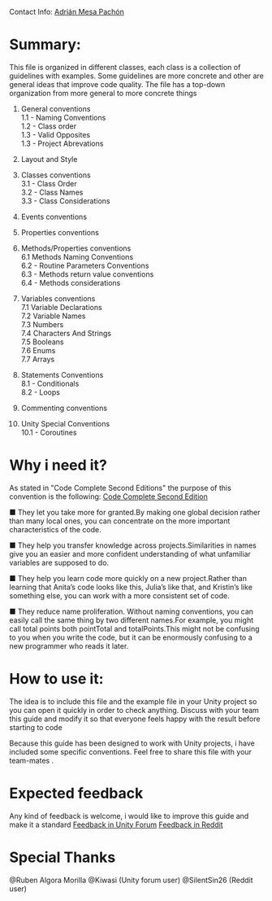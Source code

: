 Contact Info: [Adrián Mesa Pachón](https://www.linkedin.com/in/adrianmesa/)

# Summary:
 This file is organized in different classes, each class is a collection of guidelines with examples.
 Some guidelines are more concrete and other are general ideas that improve code quality.
The file has a top-down organization from more general to more concrete things

1. General conventions  
1.1 - Naming Conventions  
1.2 - Class order  
1.3 - Valid Opposites  
1.3 - Project Abrevations

2. Layout and Style

3. Classes conventions  
3.1 - Class Order  
3.2 - Class Names  
3.3 - Class Considerations  

4. Events conventions

5. Properties conventions

6. Methods/Properties conventions  
6.1 Methods Naming Conventions  
6.2 - Routine Parameters Conventions  
6.3 - Methods return value conventions  
6.4 - Methods considerations


7. Variables conventions  
7.1 Variable Declarations  
7.2 Variable Names  
7.3 Numbers  
7.4 Characters And Strings  
7.5 Booleans  
7.6 Enums  
7.7 Arrays  

8. Statements Conventions  
8.1 - Conditionals  
8.2 - Loops

9. Commenting conventions

10. Unity Special Conventions  
10.1 - Coroutines

# Why i need it?
As stated in "Code Complete Second Editions" the purpose of this convention is the following:
[Code Complete Second Edition](https://www.amazon.com/Code-Complete-Practical-Handbook-Construction/dp/0735619670)

 ■ They let you take more for granted.By making one global decision rather than
 many local ones, you can concentrate on the more important characteristics of
 the code.

 ■ They help you transfer knowledge across projects.Similarities in names give you
 an easier and more confident understanding of what unfamiliar variables are
 supposed to do.

 ■ They help you learn code more quickly on a new project.Rather than learning
 that Anita’s code looks like this, Julia’s like that, and Kristin’s like something
 else, you can work with a more consistent set of code.

 ■ They reduce name proliferation. Without naming conventions, you can easily
 call the same thing by two different names.For example, you might call total
 points both pointTotal and totalPoints.This might not be confusing to you when
 you write the code, but it can be enormously confusing to a new programmer
 who reads it later.

# How to use it:
The idea is to include this file and the example file in your Unity project so you can open it quickly in order to check anything.
Discuss with your team this guide and modify it so that everyone feels happy with the result before starting to code

Because this guide has been designed to work with Unity projects, i have included some specific conventions.
Feel free to share this file with your team-mates .

# Expected feedback
Any kind of feedback is welcome, i would like to improve this guide and make it a standard
[Feedback in Unity Forum](https://forum.unity.com/threads/unity-code-convention-proposal.516649/#post-3385545)
[Feedback in Reddit](https://www.reddit.com/r/Unity3D/comments/7w6p5c/unity_code_convention_guide/?st=je4lkazz&sh=dece8a52)

# Special Thanks
@Ruben Algora Morilla
@Kiwasi (Unity forum user)
@SilentSin26 (Reddit user)